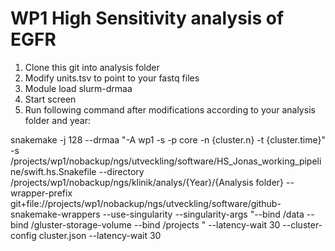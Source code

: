 # WP1 High Sensitivity analysis of EGFR
1. Clone this git into analysis folder
2. Modify units.tsv to point to your fastq files
3. Module load slurm-drmaa
4. Start screen
5. Run following command after modifications according to your analysis folder and year:

snakemake -j 128 --drmaa "-A wp1 -s -p core -n {cluster.n} -t {cluster.time}"  -s /projects/wp1/nobackup/ngs/utveckling/software/HS_Jonas_working_pipeline/swift.hs.Snakefile --directory /projects/wp1/nobackup/ngs/klinik/analys/{Year}/{Analysis folder} --wrapper-prefix git+file://projects/wp1/nobackup/ngs/utveckling/software/github-snakemake-wrappers --use-singularity --singularity-args "--bind /data --bind /gluster-storage-volume --bind /projects  " --latency-wait 30 --cluster-config cluster.json --latency-wait 30
